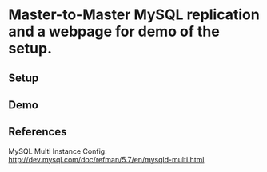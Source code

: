 # Master-to-Master MySQL replication and a webpage for demo of the setup.

## Setup

## Demo

## References
MySQL Multi Instance Config: http://dev.mysql.com/doc/refman/5.7/en/mysqld-multi.html


